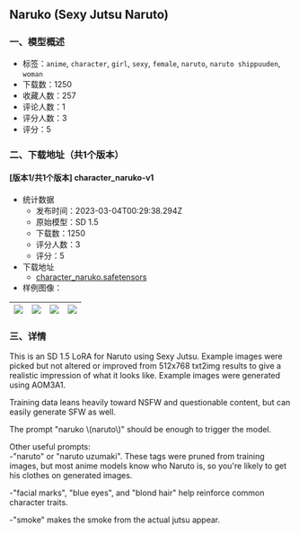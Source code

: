 ## Naruko (Sexy Jutsu Naruto)
### 一、模型概述

- 标签：`anime`, `character`, `girl`, `sexy`, `female`, `naruto`, `naruto shippuuden`, `woman`
- 下载数：1250
- 收藏人数：257
- 评论人数：1
- 评分人数：3
- 评分：5

### 二、下载地址（共1个版本）

#### [版本1/共1个版本] character_naruko-v1

- 统计数据
  - 发布时间：2023-03-04T00:29:38.294Z
  - 原始模型：SD 1.5
  - 下载数：1250
  - 评分人数：3
  - 评分：5
- 下载地址
  - [character_naruko.safetensors](https://civitai.com/api/download/models/17984)
- 样例图像：

| <img src="https://image.civitai.com/xG1nkqKTMzGDvpLrqFT7WA/e2b49faf-7d71-4f6e-393c-180400e27400/width=450/184264.jpeg" /> | <img src="https://image.civitai.com/xG1nkqKTMzGDvpLrqFT7WA/c9b178a8-f72d-4420-3947-48c209641500/width=450/184266.jpeg" /> | <img src="https://image.civitai.com/xG1nkqKTMzGDvpLrqFT7WA/e0020b76-345d-4bb9-3c05-9997f84f9c00/width=450/184270.jpeg" /> | <img src="https://image.civitai.com/xG1nkqKTMzGDvpLrqFT7WA/1070e406-df3c-4353-df87-585a378bc700/width=450/184269.jpeg" /> |
| ---- | ---- | ---- | ---- |


### 三、详情
<p>This is an SD 1.5 LoRA for Naruto using Sexy Jutsu. Example images were picked but not altered or improved from 512x768 txt2img results to give a realistic impression of what it looks like. Example images were generated using AOM3A1.</p><p></p><p>Training data leans heavily toward NSFW and questionable content, but can easily generate SFW as well.</p><p></p><p>The prompt "naruko \(naruto\)" should be enough to trigger the model.</p><p>Other useful prompts:<br />-"naruto" or "naruto uzumaki". These tags were pruned from training images, but most anime models know who Naruto is, so you're likely to get his clothes on generated images.</p><p>-"facial marks", "blue eyes", and "blond hair" help reinforce common character traits.</p><p>-"smoke" makes the smoke from the actual jutsu appear.</p>